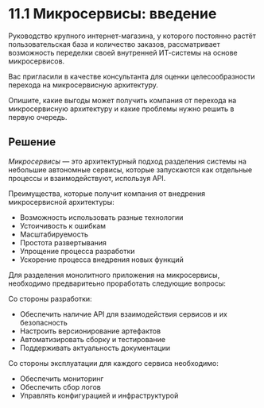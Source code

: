 # 11.1 Микросервисы: введение



Руководство крупного интернет-магазина, у которого постоянно растёт пользовательская база и количество заказов, рассматривает возможность переделки своей внутренней ИТ-системы на основе микросервисов.

Вас пригласили в качестве консультанта для оценки целесообразности перехода на микросервисную архитектуру.

Опишите, какие выгоды может получить компания от перехода на микросервисную архитектуру и какие проблемы нужно решить в первую очередь.


## Решение

*Микросервисы* — это архитектурный подход разделения системы на небольшие автономные сервисы, которые запускаются
как отдельные процессы и взаимодействуют, используя API.

Преимущества, которые получит компания от внедрения микросервисной архитектуры:  
* Возможность использовать разные технологии
* Устоичивость к ошибкам
* Масштабируемость
* Простота развертывания
* Упрощение процесса разработки
* Ускорение процесса внедрения новых функций

Для разделения монолитного приложения на микросервисы, необходимо предваритеьно проработать следующие вопросы:  

Со стороны разработки:
* Обеспечить наличие API для взаимодействия сервисов и их безопасность
* Настроить версионирование артефактов
* Автоматизировать сборку и тестирование
* Поддерживать актуальность документации

Со стороны эксплуатации для каждого сервиса необходимо:
* Обеспечить мониторинг
* Обеспечить сбор логов
* Управлять конфигурацией и инфраструктурой